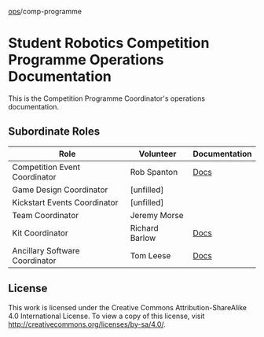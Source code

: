 [ops](https://bitbucket.org/srobo/ops-manual/wiki/Home)/comp-programme
# Student Robotics Competition Programme Operations Documentation

This is the Competition Programme Coordinator's operations
documentation.

## Subordinate Roles

Role | Volunteer | Documentation
-----|-----------|--------------
Competition Event Coordinator | Rob Spanton | [Docs](https://bitbucket.org/rspanton/sr-event-coord/wiki/Home)
Game Design Coordinator | [unfilled]
Kickstart Events Coordinator | [unfilled]
Team Coordinator | Jeremy Morse
Kit Coordinator | Richard Barlow | [Docs](https://bitbucket.org/richardbarlow/sr-kit-coord/wiki/Home)
Ancillary Software Coordinator | Tom Leese | [Docs](https://github.com/thomasleese/sr-ancillary-software-coordinator/wiki)

## License

This work is licensed under the Creative Commons
Attribution-ShareAlike 4.0 International License. To view a copy of
this license, visit http://creativecommons.org/licenses/by-sa/4.0/.

